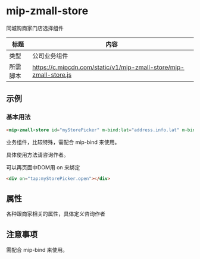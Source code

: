 # mip-zmall-store

同城购商家门店选择组件

标题|内容
----|----
类型| 公司业务组件
所需脚本|https://c.mipcdn.com/static/v1/mip-zmall-store/mip-zmall-store.js

## 示例

### 基本用法

```html
<mip-zmall-store id="myStorePicker" m-bind:lat="address.info.lat" m-bind:lng="address.info.lng" url="path/to/api" mid="" m-bind:cityid="address.info.cityId"></mip-zmall-store>
```

业务组件，比较特殊，需配合 mip-bind 来使用。

具体使用方法请咨询作者。

可以再页面中DOM用 on 来绑定

```html
<div on="tap:myStorePicker.open"></div>
```

## 属性

各种跟商家相关的属性，具体定义咨询作者

## 注意事项

需配合 mip-bind 来使用。
